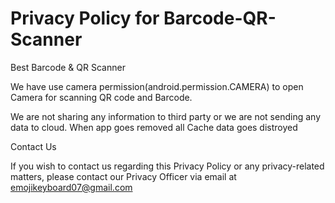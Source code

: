 # Privacy Policy for Barcode-QR-Scanner
Best Barcode &amp; QR Scanner

We have use camera permission(android.permission.CAMERA) to open Camera for scanning QR code and Barcode.

We are not sharing any information to third party or we are not sending any data to cloud. When app goes removed all Cache data goes distroyed


Contact Us

If you wish to contact us regarding this Privacy Policy or any privacy-related matters, please contact our Privacy Officer via email at emojikeyboard07@gmail.com
